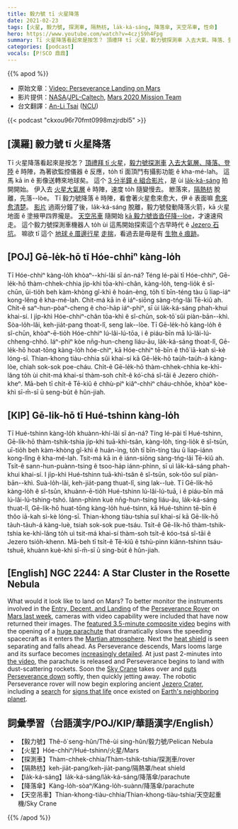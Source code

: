 ```yaml
---
title: 毅力號 tī 火星降落
date: 2021-02-23
tags: [火星, 毅力號, 探測車, 隔熱枋, la̍k-ká-sáng, 降落傘, 天空吊車, 性命]
hero: https://www.youtube.com/watch?v=4czjS9h4Fpg
summary: Tī 火星降落看起來是按怎？ 頂禮拜 tī 火星，毅力號探測車 入去大氣、降落、登陸 ê 時陣，為著欲監控儀器 ê 反應，to̍h tī 面頂鬥有攝影功能 ê kha-mé-lah。 這馬 kā in ê 影像送轉來地球矣。
categories: [podcast]
vocals: [P!SCO 鼎鼎]
---
```


{{% apod %}}

- 原始文章：[Video: Perseverance Landing on Mars](https://apod.nasa.gov/apod/ap210223.html)
- 影片提供：[NASA](https://www.nasa.gov/)/[JPL-Caltech](https://www.jpl.nasa.gov/), [Mars 2020 Mission Team](https://mars.nasa.gov/mars2020/mission/team/)
- 台文翻譯：[An-Li Tsai](mailto:thianbun.taigi@gmail.com) ([NCU](https://www.astro.ncu.edu.tw))

{{< podcast "ckxou96r70fmt0998mzjrdbl5" >}}

## [漢羅] 毅力號 tī 火星降落

Tī 火星降落看起來是按怎？
[頂禮拜 tī 火星][Mars last week t]，[毅力號探測車][Perseverance Rover] [入去大氣層、降落、登陸][Entry, Decent, and Landing] ê 時陣，為著欲監控儀器 ê 反應，to̍h tī 面頂鬥有攝影功能 ê kha-mé-lah。
這馬 kā in ê 影像送轉來地球矣。
這个 [3 分半鐘 ê 組合影片][featured 3.5-minute composite video]，是 ùi [la̍k-ká-sáng][huge parachute] 拍開開始。
伊入去 [火星大氣層][Martian atmosphere] ê 時陣，速度 to̍h 隨變慢去。
紲落來，[隔熱枋][heat shield] 脫離，先落--lòe。
Tī 毅力號降落 ê 時陣，看會著火星愈來愈大，伊 ê 表面嘛 [愈來愈清楚][increasingly detailed]。
[影片][the video] 過兩分鐘了後，la̍k-ká-sáng 脫離，毅力號發動降落火箭，kā 火星地面 ê 塗掖甲四界攏是。
[天空吊車][Sky Crane] 隨開始 [kā 毅力號沓沓仔降--lòe][puts Perseverance down]，才速速飛走。
這个毅力號探測車機器人 to̍h ùi 這馬開始探索這个古早時代 ê [Jezero 石坑][Jezero Crater]。
嘛欲 tī 這个 [地球 ê 厝邊行星][Earth's neighboring planet] [走揣][search]，看過去是毋是有 [生物 ê 痕跡][signs that life]。

## [POJ] Gē-le̍k-hō tī Hóe-chhiⁿ kàng-lo̍h

Tī Hóe-chhiⁿ kàng-lo̍h khòaⁿ--khí-lâi sī án-ná?
Téng lé-pài tī Hóe-chhiⁿ, Gē-le̍k-hō thàm-chhek-chhia ji̍p-khì tōa-khì-chân, kàng-lo̍h, teng-lio̍k ê sî-chūn, ūi-tio̍h beh kàm-khòng gî-khì ê hoán-èng, to̍h tī bīn-téng tàu ū liap-iáⁿ kong-lêng ê kha-mé-lah.
Chit-má kā in ê iáⁿ-siōng sàng-tńg-lâi Tē-kiû ah.
Chi̍t-ê saⁿ-hun-pòaⁿ-cheng ê cho͘-ha̍p iáⁿ-phìⁿ, sī ùi la̍k-ká-sáng phah-khui khai-sí.
I ji̍p-khì Hóe-chhiⁿ-chân tōa-khì ê sî-chūn, sok-tō͘ sûi piàn-bān--khì.
Sòa-lo̍h-lâi, keh-jia̍t-pang thoat-lî, seng lak--lòe.
Tī Gē-le̍k-hō kàng-lo̍h ê sî-chūn, khòaⁿ-ē-tio̍h Hóe-chhiⁿ lú-lâi-lú-tōa, i ê piáu-bīn mā lú-lâi-lú-chheng-chhó.
Iáⁿ-phìⁿ kòe nn̄g-hun-cheng liáu-āu, la̍k-ká-sáng thoat-lî, Gē-le̍k-hō hoat-tōng kàng-lo̍h hóe-chìⁿ, kā Hóe-chhiⁿ tē-bīn ê thô͘ iā-kah sì-kè lóng-sī.
Thian-khong tiàu-chhia sûi khai-sí kā Gē-le̍k-hō tau̍h-tau̍h-á kàng-lòe, chiah sok-sok poe-cháu.
Chi̍t-ê Gē-le̍k-hō thàm-chhek-chhia ke-khì-lâng to̍h ùi chit-má khai-sí thàm-soh chi̍t-ê kó͘-chá sî-tāi ê Jezero chio̍h-kheⁿ.
Mā-beh tī chi̍t-ê Tē-kiû ê chhù-piⁿ kiâⁿ-chhiⁿ cháu-chhōe, khòaⁿ kòe-khì sī-m̄-sī ū seng-bu̍t ê hûn-jiah.

## [KIP] Gē-li̍k-hō tī Hué-tshinn kàng-lo̍h

Tī Hué-tshinn kàng-lo̍h khuànn-khí-lâi sī án-ná?
Tíng lé-pài tī Hué-tshinn, Gē-li̍k-hō thàm-tshik-tshia ji̍p-khì tuā-khì-tsân, kàng-lo̍h, ting-lio̍k ê sî-tsūn, uī-tio̍h beh kàm-khòng gî-khì ê huán-ìng, to̍h tī bīn-tíng tàu ū liap-iánn kong-lîng ê kha-mé-lah.
Tsit-má kā in ê iánn-siōng sàng-tńg-lâi Tē-kiû ah.
Tsi̍t-ê sann-hun-puànn-tsing ê tsoo-ha̍p iánn-phìnn, sī uì la̍k-ká-sáng phah-khui khai-sí.
I ji̍p-khì Hué-tshinn tuā-khì-tsân ê sî-tsūn, sok-tōo suî piàn-bān--khì.
Suà-lo̍h-lâi, keh-jia̍t-pang thuat-lî, sing lak--luè.
Tī Gē-li̍k-hō kàng-lo̍h ê sî-tsūn, khuànn-ē-tio̍h Hué-tshinn lú-lâi-lú-tuā, i ê piáu-bīn mā lú-lâi-lú-tshing-tshó.
Iánn-phìnn kuè nn̄g-hun-tsing liáu-āu, la̍k-ká-sáng thuat-lî, Gē-li̍k-hō huat-tōng kàng-lo̍h hué-tsìnn, kā Hué-tshinn tē-bīn ê thôo iā-kah sì-kè lóng-sī.
Thian-khong tiàu-tshia suî khai-sí kā Gē-li̍k-hō ta̍uh-ta̍uh-á kàng-luè, tsiah sok-sok pue-tsáu.
Tsi̍t-ê Gē-li̍k-hō thàm-tshik-tshia ke-khì-lâng to̍h uì tsit-má khai-sí thàm-soh tsi̍t-ê kóo-tsá sî-tāi ê Jezero tsio̍h-khenn.
Mā-beh tī tsi̍t-ê Tē-kiû ê tshù-pinn kiânn-tshinn tsáu-tshuē, khuànn kuè-khì sī-m̄-sī ū sing-bu̍t ê hûn-jiah.

## [English] NGC 2244: A Star Cluster in the Rosette Nebula

What would it look like to land on Mars? To better monitor the instruments involved in the [Entry, Decent, and Landing][Entry, Decent, and Landing] of the [Perseverance Rover][Perseverance Rover] on [Mars last week][Mars last week e], cameras with video capability were included that have now returned their images. The [featured 3.5-minute composite video][featured 3.5-minute composite video] begins with the opening of a [huge parachute][huge parachute] that dramatically slows the speeding spacecraft as it enters the [Martian atmosphere][Martian atmosphere]. Next the [heat shield][heat shield] is seen separating and falls ahead. As Perseverance descends, Mars looms large and its surface becomes [increasingly detailed][increasingly detailed]. At just past 2-minutes into [the video][the video], the parachute is released and Perseverance begins to land with dust-scattering rockets. Soon the [Sky Crane][Sky Crane] takes over and [puts Perseverance down][puts Perseverance down] softly, then quickly jetting away. The robotic Perseverance rover will now begin exploring ancient [Jezero Crater][Jezero Crater], including a [search][search] for [signs that life][signs that life] once existed on [Earth's neighboring planet][Earth's neighboring planet].

## 詞彙學習（台語漢字/POJ/KIP/華語漢字/English）

- 【毅力號】Thê-ô͘ seng-hûn/Thê-ùi sing-hûn/毅力號/Pelican Nebula
- 【火星】Hóe-chhiⁿ/Hué-tshinn/火星/Mars
- 【探測車】Thàm-chhek-chhia/Thàm-tshik-tshia/探測車/rover
- 【隔熱枋】keh-jia̍t-pang/keh-jia̍t-pang/隔熱罩/heat shield
- 【la̍k-ká-sáng】la̍k-ká-sáng/la̍k-ká-sáng/降落傘/parachute
- 【降落傘】Kàng-lo̍h-sòaⁿ/Kàng-lo̍h-suànn/降落傘/parachute
- 【天空吊車】Thian-khong-tiàu-chhia/Thian-khong-tiàu-tshia/天空起重機/Sky Crane

{{% /apod %}}

[copyright0]: https://apod.nasa.gov/apod/lib/about_apod.html#srapply
[copyright1]: https://www.instagram.com/mr_deepsky/
[copyright2]: https://www.insightobservatory.com/p/home-page.html
[Arabic]: https://apod.me/
[Bulgarian]: https://mediabricks.bg/apod-bulgaria
[Catalan]: http://www.apod.cat/
[Chinese1]: http://www.bjp.org.cn/mryt/
[Chinese2]: http://sprite.phys.ncku.edu.tw/astrolab/mirrors/apod/apod.html
[Croatian]: http://www.apod.rs/Croatia.html
[Czech]: http://www.astro.cz/apod/
[Dutch]: http://www.apod.nl/
[Farsi]: http://www.skypix.org/apod/
[French]: http://www.cidehom.com/apod.php
[German]: http://www.starobserver.org/
[Hebrew]: http://www.astronomia2009.org.il/info/apod/apod.htm
[Indonesian]: http://apod.infoastronomy.org/
[Korean]: http://wouldyoulike.org/apod/
[Montenegrin]: http://www.apod.rs/Montenegro.html
[Polish]: http://apod.pl/apod/
[Russian]: http://www.astronet.ru/db/apod.html
[Serbian]: http://www.apod.rs/
[Slovenian]: http://apod.fmf.uni-lj.si/
[Spanish]: http://observatorio.info/
[Taiwanese]: https://www.apod.tw/
[Turkish]: https://www.uzaydanhaberler.com/category/gorsel/apod/
[Turkish]: https://rasyonalist.org/kategori/apod/
[Ukrainian]: http://astronomy.pp.ua/
[Entry, Decent, and Landing]: https://mars.nasa.gov/mars2020/timeline/landing/entry-descent-landing/
[Perseverance Rover]: https://mars.nasa.gov/resources/25042/mars-perseverance-rover-3d-model/
[Mars last week e]: https://apod.nasa.gov/apod/ap210219.html
[Mars last week t]: https://apod.tw/daily/20210219/
[featured 3.5-minute composite video]: https://www.jpl.nasa.gov/news/nasas-mars-perseverance-rover-provides-front-row-seat-to-landing-first-audio-recording-of-red-planet
[huge parachute]: https://mars.nasa.gov/mer/mission/spacecraft/entry-descent-and-landing-configuration/parachute/
[Martian atmosphere]: https://en.wikipedia.org/wiki/Atmosphere_of_Mars
[heat shield]: https://youtu.be/Gw_51xU41w0
[increasingly detailed]: https://apod.nasa.gov/apod/ap120925.html
[the video]: https://youtu.be/4czjS9h4Fpg
[Sky Crane]: https://blogs.scientificamerican.com/guest-blog/sky-crane-how-to-land-curiosity-on-the-surface-of-mars/
[puts Perseverance down]: https://astrobiology.nasa.gov/resources/coloring/
[Jezero Crater]: https://mars.nasa.gov/mars2020/mission/science/landing-site/
[search]: https://mars.nasa.gov/programmissions/overview/
[signs that life]: https://mars.nasa.gov/news/8863/searching-for-life-in-nasas-perseverance-mars-samples/
[Earth's neighboring planet]: https://solarsystem.nasa.gov/planets/mars/overview/
